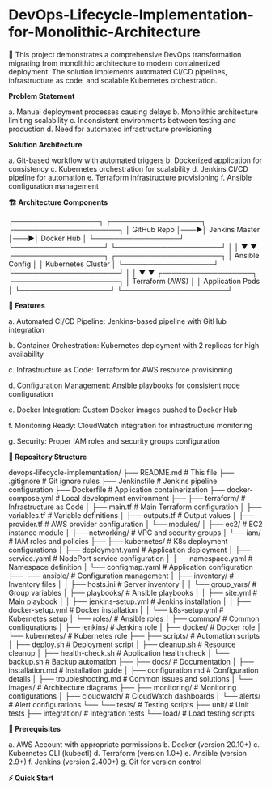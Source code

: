 # DevOps-Lifecycle-Implementation-for-Monolithic-Architecture
🎯 This project demonstrates a comprehensive DevOps transformation migrating from monolithic architecture to modern containerized deployment. The solution implements automated CI/CD pipelines, infrastructure as code, and scalable Kubernetes orchestration.


**Problem Statement**

a. Manual deployment processes causing delays
b. Monolithic architecture limiting scalability
c. Inconsistent environments between testing and production
d. Need for automated infrastructure provisioning


**Solution Architecture**

a. Git-based workflow with automated triggers
b. Dockerized application for consistency
c. Kubernetes orchestration for scalability
d. Jenkins CI/CD pipeline for automation
e. Terraform infrastructure provisioning
f. Ansible configuration management



**🏗️ Architecture Components**

┌─────────────────┐    ┌──────────────────┐    ┌─────────────────────┐
│   GitHub Repo   │───▶│  Jenkins Master  │───▶│   Docker Hub        │
└─────────────────┘    └──────────────────┘    └─────────────────────┘
                                │                          │
                                ▼                          ▼
                       ┌──────────────────┐    ┌─────────────────────┐
                       │  Ansible Config  │    │  Kubernetes Cluster │
                       └──────────────────┘    └─────────────────────┘
                                │                          │
                                ▼                          ▼
                       ┌──────────────────┐    ┌─────────────────────┐
                       │ Terraform (AWS)  │    │  Application Pods   │
                       └──────────────────┘    └─────────────────────┘



**🚀 Features**

a. Automated CI/CD Pipeline: Jenkins-based pipeline with GitHub integration

b. Container Orchestration: Kubernetes deployment with 2 replicas for high availability

c. Infrastructure as Code: Terraform for AWS resource provisioning

d. Configuration Management: Ansible playbooks for consistent node configuration

e. Docker Integration: Custom Docker images pushed to Docker Hub

f. Monitoring Ready: CloudWatch integration for infrastructure monitoring

g. Security: Proper IAM roles and security groups configuration



**📁 Repository Structure**

devops-lifecycle-implementation/
├── README.md                           # This file
├── .gitignore                         # Git ignore rules
├── Jenkinsfile                        # Jenkins pipeline configuration
├── Dockerfile                         # Application containerization
├── docker-compose.yml                 # Local development environment
├── 
├── terraform/                         # Infrastructure as Code
│   ├── main.tf                       # Main Terraform configuration
│   ├── variables.tf                  # Variable definitions
│   ├── outputs.tf                    # Output values
│   ├── provider.tf                   # AWS provider configuration
│   └── modules/
│       ├── ec2/                      # EC2 instance module
│       ├── networking/               # VPC and security groups
│       └── iam/                      # IAM roles and policies
├── 
├── kubernetes/                        # K8s deployment configurations
│   ├── deployment.yaml               # Application deployment
│   ├── service.yaml                  # NodePort service configuration
│   ├── namespace.yaml                # Namespace definition
│   └── configmap.yaml                # Application configuration
├── 
├── ansible/                          # Configuration management
│   ├── inventory/                    # Inventory files
│   │   ├── hosts.ini                # Server inventory
│   │   └── group_vars/              # Group variables
│   ├── playbooks/                   # Ansible playbooks
│   │   ├── site.yml                 # Main playbook
│   │   ├── jenkins-setup.yml        # Jenkins installation
│   │   ├── docker-setup.yml         # Docker installation
│   │   └── k8s-setup.yml            # Kubernetes setup
│   └── roles/                       # Ansible roles
│       ├── common/                  # Common configurations
│       ├── jenkins/                 # Jenkins role
│       ├── docker/                  # Docker role
│       └── kubernetes/              # Kubernetes role
├── 
├── scripts/                          # Automation scripts
│   ├── deploy.sh                    # Deployment script
│   ├── cleanup.sh                   # Resource cleanup
│   ├── health-check.sh              # Application health check
│   └── backup.sh                    # Backup automation
├── 
├── docs/                            # Documentation
│   ├── installation.md             # Installation guide
│   ├── configuration.md            # Configuration details
│   ├── troubleshooting.md          # Common issues and solutions
│   └── images/                     # Architecture diagrams
├── 
├── monitoring/                      # Monitoring configurations
│   ├── cloudwatch/                 # CloudWatch dashboards
│   └── alerts/                     # Alert configurations
└── 
└── tests/                          # Testing scripts
    ├── unit/                       # Unit tests
    ├── integration/                # Integration tests
    └── load/                       # Load testing scripts





**🔧 Prerequisites**

a. AWS Account with appropriate permissions
b. Docker (version 20.10+)
c. Kubernetes CLI (kubectl)
d. Terraform (version 1.0+)
e. Ansible (version 2.9+)
f. Jenkins (version 2.400+)
g. Git for version control




**⚡ Quick Start**

